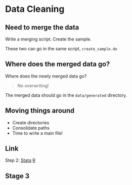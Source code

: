 # Data Cleaning

## Need to merge the data

Write a merging script. Create the sample.

These two can go in the same script, `create_sample.do`

## Where does the merged data go?

Where does the newly merged data go? 

> No overwriting! 

The merged data should go in the `data/generated` directory.

## Moving things around

- Create directories
- Consolidate paths
- Time to write a main file!

## Link


Step 2: [Stata](https://drive.google.com/file/d/10H1tlkbPgu88whHZddLRibZystu5mrZt/view?usp=drive_link)
[R](https://drive.google.com/file/d/10_2sFQGfc4m9MEQexZ87S15umFw4b9HH/view?usp=drive_link)

## Stage 3

